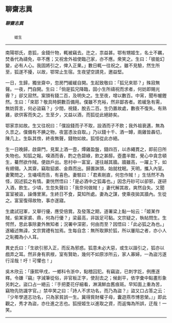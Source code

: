 

## 聊齋志異

##### 聊齋志異
　　`姬生`

* * *

南陽鄂氏，患狐，金錢什物，輒被竊去。迕之，祟益甚。鄂有甥姬生，名士不羈，焚香代為禱免，卒不應；又祝舍外祖使臨己家，亦不應。衆笑之。生曰：「彼能幻變，必有人心。我固將引之，俾入正果。」數日輒一往祝之。雖不見驗，然生所至，狐遂不擾，以故，鄂常止生宿。生夜望空請見，邀益堅。

一日，生歸，獨坐齋中，忽房門緩緩自開。生起致敬曰：「狐兄來耶？」殊寂無聲。一夜，門自開。生曰：「倘是狐兄降臨，固小生所禱祝而求者，何妨即賜光霽？」卻又寂然。案頭有錢二百，及明失之。生至夜，增以數百。中宵，聞布幄鏗然。生曰：「來耶？敬具時銅數百備用。僕雖不充裕，然非鄙吝者。若緩急有需，無妨質言，何必盜竊？」少間，視錢，脫去二百。生仍置故處，數夜不復失。有熟雞，欲供客而失之。生至夕，又益以酒，而狐從此絕跡矣。

鄂家祟如故。生又往祝曰：「僕設錢而子不取，設酒而子不飲；我外祖衰邁，無為久祟之。僕備有不腆之物，夜當憑汝自取。」乃以錢十千、酒一罇，兩雞皆聶切，陳几上。生臥其傍，終夜無聲，錢物如故。狐怪從此亦絕。

生一日晚歸，啟齋門，見案上酒一壺，燂雞盈盤，錢四百，以赤繩貫之，即前日所失物也。知狐之報。嗅酒而香，酌之色碧綠，飲之甚醇。壺盡半酣，覺心中貪念頓生，驀然欲作賊。便啟戶出。思村中一富室，遂往越其牆。牆雖高，一躍上下，如有翅翎。入其齋，竊取貂裘、金鼎而出。歸置牀頭，始就枕眠。天明，攜入內室。妻驚問之，生囁嚅而告，有喜色。妻駭曰：「君素剛直，何忽作賊！」生恬然不為怪，因述狐之有情。妻恍然悟曰：「是必酒中之狐毒也。」因念丹砂可以卻邪，遂研入酒，飲生。少頃，生忽失聲曰：「我奈何做賊！」妻代解其故，爽然自失。又聞富室被盜，譟傳里黨。生終日不食，莫知所處。妻為之謀，使乘夜拋其牆內。生從之。富室復得故物，事亦遂寢。

生歲試冠軍，又舉行優，應受倍賞。及發落之期，道署梁上黏一帖云：「姬某作賊，偷某家裘、鼎，何為行優？」梁最高，非跋足可黏。文宗疑之，執帖問生。生愕然，思此事除妻外無知者；況署中深密，何由而至？因悟曰：「此必狐之為也。」遂緬述無諱，文宗賞禮有加焉。生每自念：無所取罪於狐，所以屢陷之者，亦小人之恥獨為小人耳。

異史氏曰：「生欲引邪入正，而反為邪惑。狐意未必大惡，或生以諧引之，狐亦以戲弄之耳。然非身有夙根，室有賢助，幾何不如原涉所云，家人寡婦，一為盜污遂行淫哉！吁！可懼也！」

吳木欣云：「康熙甲戌，一鄉科令浙中，點稽囚犯。有竊盜，已刺字訖，例應逐釋。令嫌『竊』字減筆從俗，非官板正字，使刮去之；候創平，依字彙中點畫形象另刺之。盜口占一絕云：『手把菱花仔細看，淋漓鮮血舊痕斑。早知面上重為苦，竊物先防識字官。』禁卒笑之曰：「詩人不求功名，而乃為盜？』盜又口占答之云：『少年學道志功名，只為家貧誤一生。冀得貲財權子母，囊遊燕市博恩榮。』」即此觀之，秀才為盜，亦仕進之志也。狐授姬生以進取之資，而返悔為所誤，迂哉！一笑。

* * *

